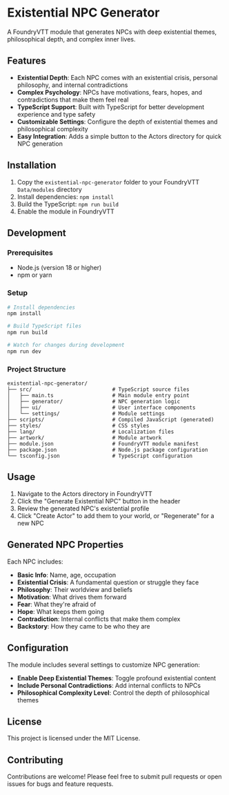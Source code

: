 # Existential NPC Generator

A FoundryVTT module that generates NPCs with deep existential themes, philosophical depth, and complex inner lives.

## Features

- **Existential Depth**: Each NPC comes with an existential crisis, personal philosophy, and internal contradictions
- **Complex Psychology**: NPCs have motivations, fears, hopes, and contradictions that make them feel real
- **TypeScript Support**: Built with TypeScript for better development experience and type safety
- **Customizable Settings**: Configure the depth of existential themes and philosophical complexity
- **Easy Integration**: Adds a simple button to the Actors directory for quick NPC generation

## Installation

1. Copy the `existential-npc-generator` folder to your FoundryVTT `Data/modules` directory
2. Install dependencies: `npm install`
3. Build the TypeScript: `npm run build`
4. Enable the module in FoundryVTT

## Development

### Prerequisites
- Node.js (version 18 or higher)
- npm or yarn

### Setup
```bash
# Install dependencies
npm install

# Build TypeScript files
npm run build

# Watch for changes during development
npm run dev
```

### Project Structure
```
existential-npc-generator/
├── src/                          # TypeScript source files
│   ├── main.ts                   # Main module entry point
│   ├── generator/                # NPC generation logic
│   ├── ui/                       # User interface components
│   └── settings/                 # Module settings
├── scripts/                      # Compiled JavaScript (generated)
├── styles/                       # CSS styles
├── lang/                         # Localization files
├── artwork/                      # Module artwork
├── module.json                   # FoundryVTT module manifest
├── package.json                  # Node.js package configuration
└── tsconfig.json                 # TypeScript configuration
```

## Usage

1. Navigate to the Actors directory in FoundryVTT
2. Click the "Generate Existential NPC" button in the header
3. Review the generated NPC's existential profile
4. Click "Create Actor" to add them to your world, or "Regenerate" for a new NPC

## Generated NPC Properties

Each NPC includes:
- **Basic Info**: Name, age, occupation
- **Existential Crisis**: A fundamental question or struggle they face
- **Philosophy**: Their worldview and beliefs
- **Motivation**: What drives them forward
- **Fear**: What they're afraid of
- **Hope**: What keeps them going
- **Contradiction**: Internal conflicts that make them complex
- **Backstory**: How they came to be who they are

## Configuration

The module includes several settings to customize NPC generation:
- **Enable Deep Existential Themes**: Toggle profound existential content
- **Include Personal Contradictions**: Add internal conflicts to NPCs
- **Philosophical Complexity Level**: Control the depth of philosophical themes

## License

This project is licensed under the MIT License.

## Contributing

Contributions are welcome! Please feel free to submit pull requests or open issues for bugs and feature requests.